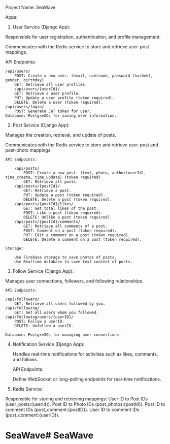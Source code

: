 Project Name: SeaWave

Apps:

1. User Service (Django App):

Responsible for user registration, authentication, and profile management.

Communicates with the Redis service to store and retrieve user-post mappings.

API Endpoints:

    /api/users/
        POST: Create a new user. (email, username, password (hashed), gender, birthday)
        GET: Retrieve all user profiles.
        /api/users/{userId}/
        GET: Retrieve a user profile.
        PUT: Update a user profile (token required).
        DELETE: Delete a user (token required).
    /api/users/login/
        POST: Generate JWT token for user.
    Database: PostgreSQL for saving user information.

2. Post Service (Django App):

Manages the creation, retrieval, and update of posts.

Communicates with the Redis service to store and retrieve user-post and post-photo mappings.

    API Endpoints:

        /api/posts/
            POST: Create a new post. (text, photo, author(userId), time_create, time_update) (token required)
            GET: Retrieve all posts.
        /api/posts/{postId}/
            GET: Retrieve a post.
            PUT: Update a post (token required).
            DELETE: Delete a post (token required).
        /api/posts/{postId}/likes/
            GET: Get total likes of the post.
            POST: Like a post (token required).
            DELETE: Unlike a post (token required).
        /api/posts/{postId}/comments/
            GET: Retrieve all comments of a post.
            POST: Comment on a post (token required).
            PUT: Edit a comment on a post (token required).
            DELETE: Delete a comment on a post (token required).

    Storage:

        Use Firebase storage to save photos of posts.
        Use Realtime database to save text content of posts.
        
        
3. Follow Service (Django App):

Manages user connections, followers, and following relationships.

    API Endpoints:

    /api/followers/
        GET: Retrieve all users followed by you.
    /api/following/
        GET: Get all users whom you followed.
    /api/following/users/{userID}/
        POST: Follow a userID.
        DELETE: Unfollow a userID.

    Database: PostgreSQL for managing user connections.

4. Notification Service (Django App):

    Handles real-time notifications for activities such as likes, comments, and follows.

    API Endpoints:

    Define WebSocket or long-polling endpoints for real-time notifications.

5. Redis Service:

Responsible for storing and retrieving mappings:
User ID to Post IDs (user_posts:{userId}).
Post ID to Photo IDs (post_photos:{postId}).
Post ID to comment IDs (post_comment:{postID}).
User ID to comment IDs (post_comment:{userID}).
# SeaWave# SeaWave
